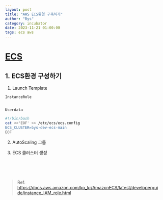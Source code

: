 ```yaml
---
layout: post
title: "AWS ECS환경 구축하기"
author: "Bys"
category: incubator
date: 2023-11-21 01:00:00
tags: ecs aws
---
```


# [ECS]()


## 1. ECS환경 구성하기 

1. Launch Template

`InstanceRole`  
```yaml
```

`Userdata`  
```bash
#!/bin/bash
cat <<'EOF' >> /etc/ecs/ecs.config
ECS_CLUSTER=bys-dev-ecs-main
EOF
```



2. AutoScaling 그룹

3. ECS 클러스터 생성




<br><br><br>

> Ref: https://docs.aws.amazon.com/ko_kr/AmazonECS/latest/developerguide/instance_IAM_role.html